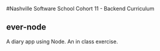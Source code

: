 #Nashville Software School Cohort 11 - Backend Curriculum

## ever-node

A diary app using Node.
An in class exercise.
